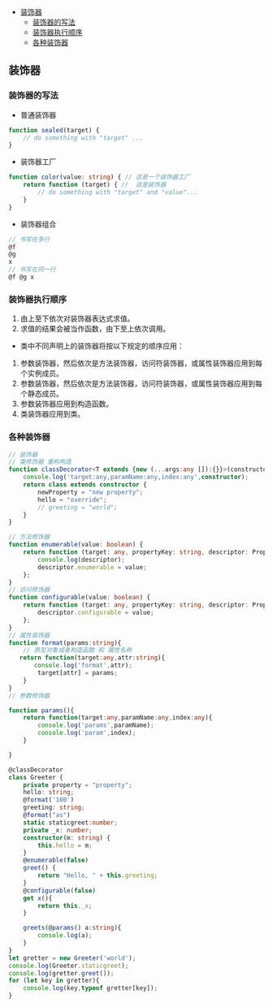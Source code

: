 <!-- TOC -->

- [装饰器](#装饰器)
    - [装饰器的写法](#装饰器的写法)
    - [装饰器执行顺序](#装饰器执行顺序)
    - [各种装饰器](#各种装饰器)

<!-- /TOC -->
## 装饰器

### 装饰器的写法

* 普通装饰器
```ts
function sealed(target) {
    // do something with "target" ...
}
```
* 装饰器工厂
```ts
function color(value: string) { // 这是一个装饰器工厂
    return function (target) { //  这是装饰器
        // do something with "target" and "value"...
    }
}
```

* 装饰器组合

```ts
// 书写在多行
@f
@g
x
// 书写在同一行
@f @g x
```

### 装饰器执行顺序

1. 由上至下依次对装饰器表达式求值。
2. 求值的结果会被当作函数，由下至上依次调用。
* 类中不同声明上的装饰器将按以下规定的顺序应用：

1. 参数装饰器，然后依次是方法装饰器，访问符装饰器，或属性装饰器应用到每个实例成员。
2. 参数装饰器，然后依次是方法装饰器，访问符装饰器，或属性装饰器应用到每个静态成员。
3. 参数装饰器应用到构造函数。
4. 类装饰器应用到类。


### 各种装饰器
```ts
// 装饰器
// 类修饰器 重构构造
function classDecorator<T extends {new (...args:any []):{}}>(constructor:T) {
    console.log('target:any,paramName:any,index:any',constructor);
    return class extends constructor {
        newProperty = "new property";
        hello = "override";
        // greeting = "world";
    }
}

// 方法修饰器
function enumerable(value: boolean) {
    return function (target: any, propertyKey: string, descriptor: PropertyDescriptor) {
        console.log(descriptor);
        descriptor.enumerable = value;
    };
}
// 访问修饰器
function configurable(value: boolean) {
    return function (target: any, propertyKey: string, descriptor: PropertyDescriptor) {
        descriptor.configurable = value;
    };
}
// 属性装饰器
function format(params:string){
    // 原型对象或者构造函数 和 属性名称
   return function(target:any,attr:string){
       console.log('format',attr);
        target[attr] = params;
    }
}
// 参数修饰器

function params(){
    return function(target:any,paramName:any,index:any){
        console.log('params',paramName);
        console.log('param',index);
    }

}

@classDecorator
class Greeter {
    private property = "property";
    hello: string;
    @format('100')
    greeting: string;
    @format("as")
    static staticgreet:number;
    private _x: number;
    constructor(m: string) {
        this.hello = m;
    }
    @enumerable(false)
    greet() {
        return "Hello, " + this.greeting;
    }
    @configurable(false)
    get x(){
        return this._x;
    }

    greets(@params() a:string){
        console.log(a);
    }
}
let gretter = new Greeter('world');
console.log(Greeter.staticgreet);
console.log(gretter.greet());
for (let key in gretter){
    console.log(key,typeof gretter[key]);
}
```
